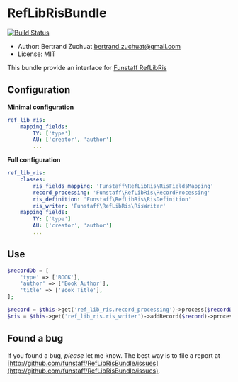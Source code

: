 RefLibRisBundle
===

[![Build Status](https://travis-ci.org/Funstaff/RefLibRisBundle.svg?branch=master)](https://travis-ci.org/Funstaff/RefLibRisBundle)

* Author: Bertrand Zuchuat <bertrand.zuchuat@gmail.com>
* License: MIT

This bundle provide an interface for [Funstaff RefLibRis](https://github.com/Funstaff/RefLibRis)


## Configuration

__Minimal configuration__
```yml
ref_lib_ris:
    mapping_fields:
        TY: ['type']
        AU: ['creator', 'author']
        ...
```

__Full configuration__
```yml
ref_lib_ris:
    classes:
        ris_fields_mapping: 'Funstaff\RefLibRis\RisFieldsMapping'
        record_processing: 'Funstaff\RefLibRis\RecordProcessing'
        ris_definition: 'Funstaff\RefLibRis\RisDefinition'
        ris_writer: 'Funstaff\RefLibRis\RisWriter'
    mapping_fields:
        TY: ['type']
        AU: ['creator', 'author']
        ...
```

## Use
```php
$recordDb = [
    'type' => ['BOOK'],
    'author' => ['Book Author'],
    'title' => ['Book Title'],
];

$record = $this->get('ref_lib_ris.record_processing')->process($recordDb);
$ris = $this->get('ref_lib_ris.ris_writer')->addRecord($record)->process();
```

## Found a bug

If you found a bug, *please* let me know. The best way is to file a report at 
[http://github.com/funstaff/RefLibRisBundle/issues](http://github.com/funstaff/RefLibRisBundle/issues).